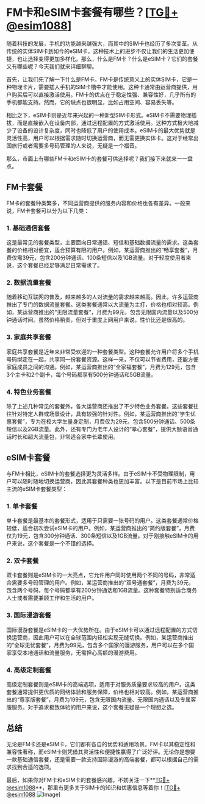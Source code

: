 # FM卡和eSIM卡套餐有哪些？[[TG💪+ @esim1088](https://t.me/s/esim1088)]

随着科技的发展，手机的功能越来越强大，而其中的SIM卡也经历了多次变革。从传统的实体SIM卡到如今的eSIM卡，这种技术上的进步不仅让我们的生活更加便捷，也让选择变得更加多样化。那么，什么是FM卡？什么是eSIM卡？它们的套餐又有哪些呢？今天我们就来详细聊聊。

首先，让我们先了解一下什么是FM卡。FM卡是传统意义上的实体SIM卡，它是一种物理卡片，需要插入手机的SIM卡槽中才能使用。这种卡通常由运营商提供，用户购买后可以直接激活使用。FM卡的优点在于稳定性强、兼容性好，几乎所有的手机都能支持。然而，它的缺点也很明显，比如占用空间、容易丢失等。

相比之下，eSIM卡则是近年来兴起的一种新型SIM卡形式。eSIM卡不需要物理插拔，而是直接嵌入在设备内部，通过远程配置的方式激活使用。这种方式极大地减少了设备的设计复杂度，同时也降低了用户的使用成本。eSIM卡的最大优势就是灵活性高，用户可以根据需求随时切换运营商，而无需更换实体卡。这对于经常出国旅行或者需要多号码管理的人来说，无疑是一个福音。

那么，市面上有哪些FM卡和eSIM卡的套餐可供选择呢？我们接下来就来一一盘点。

## FM卡套餐

FM卡的套餐种类繁多，不同运营商提供的服务内容和价格也各有差异。一般来说，FM卡套餐可以分为以下几类：

### 1. 基础通信套餐
这是最常见的套餐类型，主要面向日常通话、短信和基础数据流量的需求。这类套餐的价格相对便宜，适合预算有限的用户。例如，某运营商推出的“畅享套餐”，月费仅需39元，包含200分钟通话、100条短信以及1GB流量。对于轻度使用者来说，这个套餐已经足够满足日常需求了。

### 2. 数据流量套餐
随着移动互联网的普及，越来越多的人对流量的需求越来越高。因此，许多运营商推出了专门的数据流量套餐。这类套餐通常以大流量为主打，价格也相对较高。例如，某运营商推出的“无限流量套餐”，月费为99元，包含无限国内流量以及500分钟通话时间。虽然价格稍贵，但对于重度上网用户来说，性价比还是很高的。

### 3. 家庭共享套餐
家庭共享套餐是近年来非常受欢迎的一种套餐类型。这种套餐允许用户将多个手机号码绑定在一起，共享同一份套餐资源。这样一来，不仅可以节省费用，还能方便家庭成员之间的沟通。例如，某运营商推出的“全家福套餐”，月费为129元，包含3个主卡和2个副卡，每个号码都享有500分钟通话和5GB流量。

### 4. 特色业务套餐
除了上述几种常见的套餐外，各大运营商还推出了不少特色业务套餐。这些套餐往往针对特定人群或场景设计，具有较强的针对性。例如，某运营商推出的“学生优惠套餐”，专为在校大学生量身定制，月费仅为29元，包含500分钟通话、500条短信以及2GB流量。此外，还有专门为老年人设计的“孝心套餐”，提供大额语音通话时长和超大流量包，非常适合家中长辈使用。

## eSIM卡套餐

与FM卡相比，eSIM卡的套餐选择更为灵活多样。由于eSIM卡不受物理限制，用户可以随时随地切换运营商，因此其套餐种类也更加丰富。以下是目前市场上比较主流的eSIM卡套餐类型：

### 1. 单卡套餐
单卡套餐是最基本的套餐形式，适用于只需要一张号码的用户。这类套餐通常价格较低，适合初次尝试eSIM卡的用户。例如，某运营商推出的“简约版套餐”，月费仅为19元，包含300分钟通话、300条短信以及1GB流量。对于刚接触eSIM卡的用户来说，这个套餐是一个不错的选择。

### 2. 双卡套餐
双卡套餐则是eSIM卡的一大亮点，它允许用户同时使用两个不同的号码，非常适合需要多号码管理的用户。例如，某运营商推出的“双号通套餐”，月费为39元，包含两个号码，每个号码都享有200分钟通话和1GB流量。这种套餐特别适合商务人士或者需要兼顾工作和生活的用户。

### 3. 国际漫游套餐
国际漫游套餐是eSIM卡的一大优势所在。由于eSIM卡可以通过远程配置的方式切换运营商，因此用户可以在全球范围内轻松实现无缝切换。例如，某运营商推出的“全球无忧套餐”，月费为99元，包含多个国家的漫游服务，用户可以在多个国家享受本地通话和流量服务，无需担心高额的漫游费用。

### 4. 高级定制套餐
高级定制套餐则是eSIM卡的高端选项，适用于对服务质量要求较高的用户。这类套餐通常提供更优质的网络体验和服务保障，价格也相对较高。例如，某运营商推出的“尊享版套餐”，月费为199元，包含无限国内流量、无限国内通话以及专属客服服务。对于追求极致体验的用户来说，这个套餐无疑是一个理想之选。

## 总结

无论是FM卡还是eSIM卡，它们都有各自的优势和适用场景。FM卡以其稳定性和兼容性著称，而eSIM卡则凭借其灵活性和便捷性赢得了广泛好评。无论你是想要一款基础通信套餐，还是需要一款支持国际漫游的高端套餐，都可以根据自己的需求找到合适的选项。

最后，如果你对FM卡和eSIM卡的套餐感兴趣，不妨关注一下**[TG💪+ @esim1088](https://t.me/s/esim1088)**，那里有更多关于SIM卡的知识和优惠信息等着你！[[TG💪+ @esim1088](https://t.me/s/esim1088) ![Image](https://i.postimg.cc/4NQfJmqS/Snipaste-2025-05-13-00-14-12.png)]